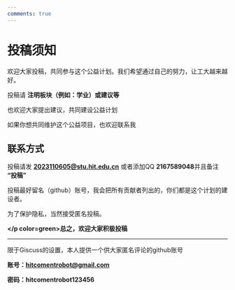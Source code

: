 ```yaml
---
comments: true
---
```



# **投稿须知**

欢迎大家投稿，共同参与这个公益计划。我们希望通过自己的努力，让工大越来越好。

投稿请 **注明板块（例如：学业）或建议等**

也欢迎大家提出建议，共同建设公益计划

如果你想共同维护这个公益项目，也欢迎联系我

## **联系方式**

投稿请发 **2023110605@stu.hit.edu.cn** 或者添加QQ **2167589048**并且备注 **“投稿”**

投稿最好留名（github）账号，我会把所有贡献者列出的，你们都是这个计划的建设者。

为了保护隐私，当然接受匿名投稿。

**</p color=green>总之，欢迎大家积极投稿</p>**


***

限于Giscuss的设置，本人提供一个供大家匿名评论的github账号

**账号：hitcomentrobot@gmail.com**

**密码：hitcomentrobot123456**